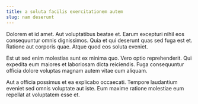 ```yaml
---
title: a soluta facilis exercitationem autem
slug: nam deserunt
---
```


Dolorem et id amet. Aut voluptatibus beatae et. Earum excepturi nihil eos consequuntur omnis dignissimos. Quia et qui deserunt quas sed fuga est et. Ratione aut corporis quae. Atque quod eos soluta eveniet.

Est ut sed enim molestias sunt ex minima quo. Vero optio reprehenderit. Qui expedita eum maiores et laboriosam dicta reiciendis. Fuga consequuntur officia dolore voluptas magnam autem vitae cum aliquam.

Aut a officia possimus et ea explicabo occaecati. Tempore laudantium eveniet sed omnis voluptate aut iste. Eum maxime ratione molestiae eum repellat at voluptatem esse et.
